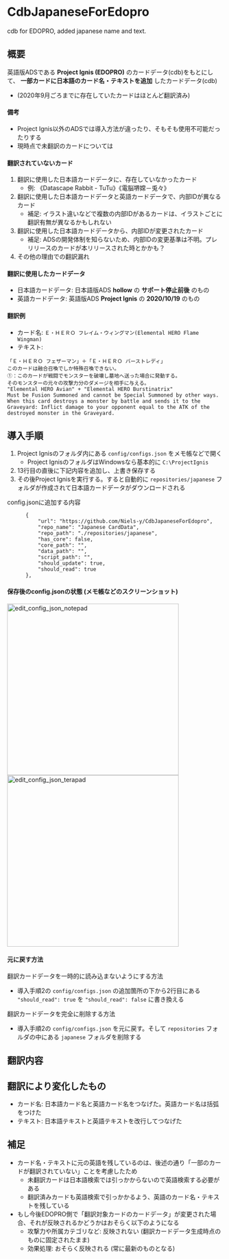 # CdbJapaneseForEdopro
cdb for EDOPRO, added japanese name and text.

## 概要

英語版ADSである **Project Ignis (EDOPRO)** のカードデータ(cdb)をもとにして、 **一部カードに日本語のカード名・テキストを追加** したカードデータ(cdb)
* (2020年9月ごろまでに存在していたカードはほとんど翻訳済み)

#### 備考

* Project Ignis以外のADSでは導入方法が違ったり、そもそも使用不可能だったりする
* 現時点で未翻訳のカードについては
 
#### 翻訳されていないカード

1. 翻訳に使用した日本語カードデータに、存在していなかったカード
    * 例: 《Datascape Rabbit - TuTu》《電脳堺嫦－兎々》
1. 翻訳に使用した日本語カードデータと英語カードデータで、内部IDが異なるカード
    * 補足: イラスト違いなどで複数の内部IDがあるカードは、イラストごとに翻訳有無が異なるかもしれない
1. 翻訳に使用した日本語カードデータから、内部IDが変更されたカード
    * 補足: ADSの開発体制を知らないため、内部IDの変更基準は不明。プレリリースのカードが本リリースされた時とかかも？
1. その他の理由での翻訳漏れ

#### 翻訳に使用したカードデータ
* 日本語カードデータ: 日本語版ADS **hollow** の **サポート停止前後** のもの
* 英語カードデータ: 英語版ADS **Project Ignis** の **2020/10/19** のもの

#### 翻訳例

* カード名: `Ｅ・ＨＥＲＯ フレイム・ウィングマン(Elemental HERO Flame Wingman)`
* テキスト:
```
「Ｅ・ＨＥＲＯ フェザーマン」＋「Ｅ・ＨＥＲＯ バーストレディ」
このカードは融合召喚でしか特殊召喚できない。
①：このカードが戦闘でモンスターを破壊し墓地へ送った場合に発動する。
そのモンスターの元々の攻撃力分のダメージを相手に与える。
"Elemental HERO Avian" + "Elemental HERO Burstinatrix"
Must be Fusion Summoned and cannot be Special Summoned by other ways. When this card destroys a monster by battle and sends it to the Graveyard: Inflict damage to your opponent equal to the ATK of the destroyed monster in the Graveyard.
```

## 導入手順

1. Project Ignisのフォルダ内にある `config/configs.json` をメモ帳などで開く
    * Project IgnisのフォルダはWindowsなら基本的に `C:\ProjectIgnis`
1. 13行目の直後に下記内容を追加し、上書き保存する
1. その後Project Ignisを実行する。すると自動的に `repositories/japanese` フォルダが作成されて日本語カードデータがダウンロードされる

config.jsonに追加する内容
  ```
		{
			"url": "https://github.com/Niels-y/CdbJapaneseForEdopro",
			"repo_name": "Japanese CardData",
			"repo_path": "./repositories/japanese",
			"has_core": false,
			"core_path": "",
			"data_path": "",
			"script_path": "",
			"should_update": true,
			"should_read": true
		},
```

#### 保存後のconfig.jsonの状態 (メモ帳などのスクリーンショット)

<img width="400" alt="edit_config_json_notepad" src="https://user-images.githubusercontent.com/72937182/96163562-01193c80-0f55-11eb-8f52-9394dadfd563.png"> <img width="400" alt="edit_config_json_terapad" src="https://user-images.githubusercontent.com/72937182/96163571-04142d00-0f55-11eb-8e54-49788f00a00c.png">

#### 元に戻す方法

翻訳カードデータを一時的に読み込まないようにする方法
* 導入手順2の `config/configs.json` の追加箇所の下から2行目にある `"should_read": true` を `"should_read": false` に書き換える

翻訳カードデータを完全に削除する方法
* 導入手順2の `config/configs.json` を元に戻す。そして `repositories` フォルダの中にある `japanese` フォルダを削除する

## 翻訳内容

## 翻訳により変化したもの
* カード名: 日本語カード名と英語カード名をつなげた。英語カード名は括弧をつけた
* テキスト: 日本語テキストと英語テキストを改行してつなげた

## 補足
* カード名・テキストに元の英語を残しているのは、後述の通り「一部のカードが翻訳されていない」ことを考慮したため
    * 未翻訳カードは日本語検索では引っかからないので英語検索する必要がある
    * 翻訳済みカードも英語検索で引っかかるよう、英語のカード名・テキストを残している
* もし今後EDOPRO側で「翻訳対象カードのカードデータ」が変更された場合、それが反映されるかどうかはおそらく以下のようになる
    * 攻撃力や所属カテゴリなど: 反映されない (翻訳カードデータ生成時点のものに固定されたまま)
    * 効果処理: おそらく反映される (常に最新のものとなる)
